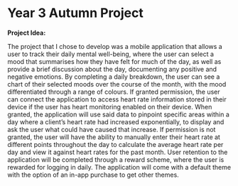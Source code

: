 # Year 3 Autumn Project

**Project Idea:**

The project that I chose to develop was a mobile application that allows a user to track their daily mental well-being, where the user can select a mood that summarises how they have felt for much of the day, as well as provide a brief discussion about the day, documenting any positive and negative emotions. By completing a daily breakdown, the user can see a chart of their selected moods over the course of the month, with the mood differentiated through a range of colours. If granted permission, the user can connect the application to access heart rate information stored in their device if the user has heart monitoring enabled on their device. When granted, the application will use said data to pinpoint specific areas within a day where a client’s heart rate had increased exponentially, to display and ask the user what could have caused that increase. If permission is not granted, the user will have the ability to manually enter their heart rate at different points throughout the day to calculate the average heart rate per day and view it against heart rates for the past month.  User retention to the application will be completed through a reward scheme, where the user is rewarded for logging in daily. The application will come with a default theme with the option of an in-app purchase to get other themes.
